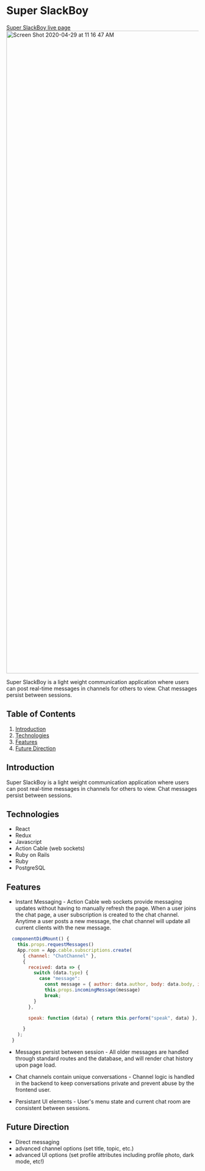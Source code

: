 # Super SlackBoy
[Super SlackBoy live page](https://super-slackboy.herokuapp.com "Super SlackBoy")
<img width="1685" alt="Screen Shot 2020-04-29 at 11 16 47 AM" src="https://user-images.githubusercontent.com/47997709/80632101-95c1c980-8a0b-11ea-8ebc-8fe0c36ce811.png">

Super SlackBoy is a light weight communication application where users can post real-time messages in channels for others to view.  Chat messages persist between sessions.

## Table of Contents
1. [Introduction](#introduction)
2. [Technologies](#technologies)
3. [Features](#features)
5. [Future Direction](#future-direction)

## Introduction
Super SlackBoy is a light weight communication application where users can post real-time messages in channels for others to view.  Chat messages persist between sessions.

## Technologies
 * React
 * Redux
 * Javascript
 * Action Cable (web sockets)
 * Ruby on Rails
 * Ruby
 * PostgreSQL

## Features

* Instant Messaging - Action Cable web sockets provide messaging updates without having to manually refresh the page.  When a user joins the chat page, a user subscription is created to the chat channel.  Anytime a user posts a new message, the chat channel will update all current clients with the new message.

```javascript
  componentDidMount() {
    this.props.requestMessages()
    App.room = App.cable.subscriptions.create(
      { channel: "ChatChannel" },
      {
        received: data => {
          switch (data.type) {
            case "message":
              const message = { author: data.author, body: data.body, id: data.id, user_id: data.user_id };
              this.props.incomingMessage(message)
              break;
          }
        },

        speak: function (data) { return this.perform("speak", data) },

      }
    );
  }
```

* Messages persist between session - All older messages are handled through standard routes and the database, and will render chat history upon page load.

* Chat channels contain unique conversations - Channel logic is handled in the backend to keep conversations private and prevent abuse by the frontend user.

* Persistant UI elements - User's menu state and current chat room are consistent between sessions.

## Future Direction
* Direct messaging
* advanced channel options (set title, topic, etc.)
* advanced UI options (set profile attributes including profile photo, dark mode, etc!)

